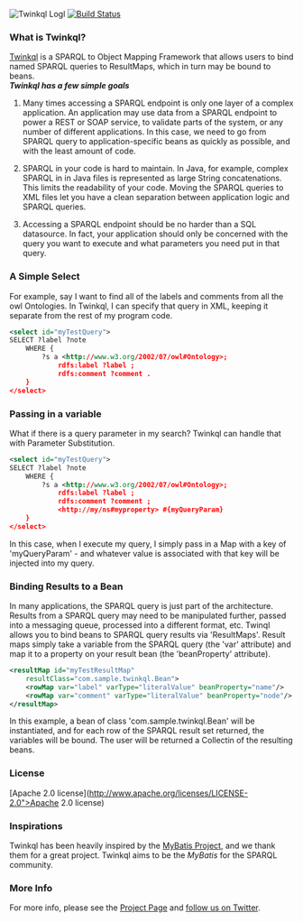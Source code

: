 ![Twinkql Logl](http://twinkql.org/img/twinkql-logo.png)
[![Build Status](https://travis-ci.org/cts2/twinkql.png)](https://travis-ci.org/[YOUR_GITHUB_USERNAME]/[YOUR_PROJECT_NAME])
### What is Twinkql?
[Twinkql](http://twinkql.org) is a SPARQL to Object Mapping Framework that allows users to bind named SPARQL queries to ResultMaps, which in turn may be bound to beans.
<br/>
_**Twinkql has a few simple goals**_
<br/>

1. Many times accessing a SPARQL endpoint is only one layer of a complex application. An application may use data from a SPARQL endpoint to power a REST or SOAP service, to validate parts of the system, or any number of different applications. In this case, we need to go from SPARQL query to application-specific beans as quickly as possible, and with the least amount of code.

2. SPARQL in your code is hard to maintain. In Java, for example, complex SPARQL in in Java files is represented as large String concatenations. This limits the readability of your code. Moving the SPARQL queries to XML files let you have a clean separation between application logic and SPARQL queries.

3. Accessing a SPARQL endpoint should be no harder than a SQL datasource. In fact, your application should only be concerned with the query you want to execute and what parameters you need put in that query.

### A Simple Select 
For example, say I want to find all of the labels and comments from all the owl Ontologies. In Twinkql, I can specify that query in XML, keeping it separate from the rest of my program code.

```xml
<select id="myTestQuery">
SELECT ?label ?note
    WHERE {
        ?s a <http://www.w3.org/2002/07/owl#Ontology>;
            rdfs:label ?label ;
            rdfs:comment ?comment .
    }
</select>
```

### Passing in a variable 
What if there is a query parameter in my search? Twinkql can handle that with Parameter Substitution.

```xml
<select id="myTestQuery">
SELECT ?label ?note
    WHERE {
        ?s a <http://www.w3.org/2002/07/owl#Ontology>;
            rdfs:label ?label ;
            rdfs:comment ?comment ; 
            <http://my/ns#myproperty> #{myQueryParam}
    }
</select>
```
In this case, when I execute my query, I simply pass in a Map with a key of 'myQueryParam' - and whatever value is associated with that key will be injected into my query.


### Binding Results to a Bean 
In many applications, the SPARQL query is just part of the architecture. Results from a SPARQL query may need to be manipulated further, passed into a messaging queue, processed into a different format, etc. Twinql allows you to bind beans to SPARQL query results via 'ResultMaps'. Result maps simply take a variable from the SPARQL query (the 'var' attribute) and map it to a property on your result bean (the 'beanProperty' attribute).

```xml
<resultMap id="myTestResultMap" 
    resultClass="com.sample.twinkql.Bean">
    <rowMap var="label" varType="literalValue" beanProperty="name"/>
    <rowMap var="comment" varType="literalValue" beanProperty="node"/>
</resultMap>
```
In this example, a bean of class 'com.sample.twinkql.Bean' will be instantiated, and for each row of the SPARQL result set returned, the variables will be bound. The user will be returned a Collectin of the resulting beans.

### License
[Apache 2.0 license](http://www.apache.org/licenses/LICENSE-2.0">Apache 2.0 license)

### Inspirations
Twinkql has been heavily inspired by the [MyBatis Project](http://mybatis.org), and we thank them for a great project. Twinkql aims to be the _MyBatis_ for the SPARQL community.

### More Info
For more info, please see the [Project Page](http://twinkql.org) and [follow us on Twitter](https://twitter.com/Twinkql).